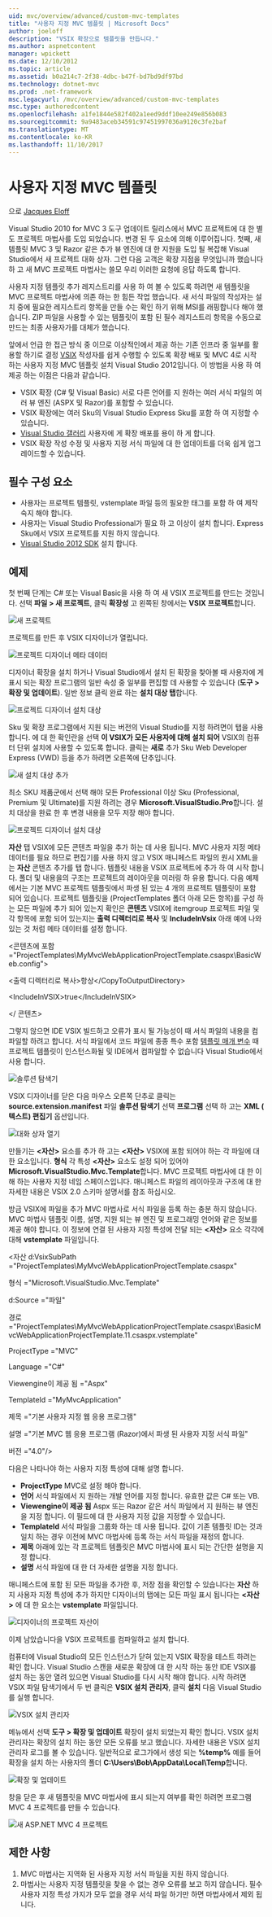 ```yaml
---
uid: mvc/overview/advanced/custom-mvc-templates
title: "사용자 지정 MVC 템플릿 | Microsoft Docs"
author: joeloff
description: "VSIX 확장으로 템플릿을 만듭니다."
ms.author: aspnetcontent
manager: wpickett
ms.date: 12/10/2012
ms.topic: article
ms.assetid: b0a214c7-2f38-4dbc-b47f-bd7bd9df97bd
ms.technology: dotnet-mvc
ms.prod: .net-framework
msc.legacyurl: /mvc/overview/advanced/custom-mvc-templates
msc.type: authoredcontent
ms.openlocfilehash: a1fe1844e582f402a1eed9ddf10ee249e856b083
ms.sourcegitcommit: 9a9483aceb34591c97451997036a9120c3fe2baf
ms.translationtype: MT
ms.contentlocale: ko-KR
ms.lasthandoff: 11/10/2017
---
```

<a name="custom-mvc-template"></a>사용자 지정 MVC 템플릿
====================
으로 [Jacques Eloff](https://github.com/joeloff)

Visual Studio 2010 for MVC 3 도구 업데이트 릴리스에서 MVC 프로젝트에 대 한 별도 프로젝트 마법사를 도입 되었습니다. 변경 된 두 요소에 의해 이루어집니다. 첫째, 새 템플릿 MVC 3 및 Razor 같은 추가 뷰 엔진에 대 한 지원을 도입 될 복잡해 Visual Studio에서 새 프로젝트 대화 상자. 그런 다음 고객은 확장 지점을 무엇입니까 했습니다 하 고 새 MVC 프로젝트 마법사는 쓸모 우리 이러한 요청에 응답 하도록 합니다.

사용자 지정 템플릿 추가 레지스트리를 사용 하 여 볼 수 있도록 하려면 새 템플릿을 MVC 프로젝트 마법사에 의존 하는 한 힘든 작업 했습니다. 새 서식 파일의 작성자는 설치 중에 필요한 레지스트리 항목을 만들 수는 확인 하기 위해 MSI를 래핑합니다 해야 했습니다. ZIP 파일을 사용할 수 있는 템플릿이 포함 된 필수 레지스트리 항목을 수동으로 만드는 최종 사용자가를 대체가 했습니다.

앞에서 언급 한 접근 방식 중 이므로 이상적인에서 제공 하는 기존 인프라 중 일부를 활용할 하기로 결정 [VSIX](https://msdn.microsoft.com/en-us/library/ff363239.aspx) 작성자를 쉽게 수행할 수 있도록 확장 배포 및 MVC 4로 시작 하는 사용자 지정 MVC 템플릿 설치 Visual Studio 2012입니다. 이 방법을 사용 하 여 제공 하는 이점은 다음과 같습니다.

- VSIX 확장 (C# 및 Visual Basic) 서로 다른 언어를 지 원하는 여러 서식 파일의 여러 뷰 엔진 (ASPX 및 Razor)를 포함할 수 있습니다.
- VSIX 확장에는 여러 Sku의 Visual Studio Express Sku를 포함 하 여 지정할 수 있습니다.
- [Visual Studio 갤러리](https://visualstudiogallery.msdn.microsoft.com/) 사용자에 게 확장 배포를 용이 하 게 합니다.
- VSIX 확장 작성 수정 및 사용자 지정 서식 파일에 대 한 업데이트를 더욱 쉽게 업그레이드할 수 있습니다.

## <a name="prerequisites"></a>필수 구성 요소

- 사용자는 프로젝트 템플릿, vstemplate 파일 등의 필요한 태그를 포함 하 여 제작 숙지 해야 합니다.
- 사용자는 Visual Studio Professional가 필요 하 고 이상이 설치 합니다. Express Sku에서 VSIX 프로젝트를 지원 하지 않습니다.
- [Visual Studio 2012 SDK](https://www.microsoft.com/download/details.aspx?id=30668) 설치 합니다.

## <a name="example"></a>예제

첫 번째 단계는 C# 또는 Visual Basic을 사용 하 여 새 VSIX 프로젝트를 만드는 것입니다. 선택 **파일 > 새 프로젝트**, 클릭 **확장성** 고 왼쪽된 창에서는 **VSIX 프로젝트**합니다.

![새 프로젝트](custom-mvc-templates/_static/image1.jpg)

프로젝트를 만든 후 VSIX 디자이너가 열립니다.

![프로젝트 디자이너 메타 데이터](custom-mvc-templates/_static/image2.jpg)

디자이너 확장을 설치 하거나 Visual Studio에서 설치 된 확장을 찾아볼 때 사용자에 게 표시 되는 확장 프로그램의 일반 속성 중 일부를 편집할 데 사용할 수 있습니다 (**도구 > 확장 및 업데이트**). 일반 정보 클릭 완료 하는 **설치 대상 탭**합니다.

![프로젝트 디자이너 설치 대상](custom-mvc-templates/_static/image3.jpg)

Sku 및 확장 프로그램에서 지원 되는 버전의 Visual Studio를 지정 하려면이 탭을 사용 합니다. 에 대 한 확인란을 선택 **이 VSIX가 모든 사용자에 대해 설치 되어** VSIX의 컴퓨터 단위 설치에 사용할 수 있도록 합니다. 클릭는 **새로** 추가 Sku Web Developer Express (VWD) 등을 추가 하려면 오른쪽에 단추입니다.

![새 설치 대상 추가](custom-mvc-templates/_static/image4.jpg)

최소 SKU 제품군에서 선택 해야 모든 Professional 이상 Sku (Professional, Premium 및 Ultimate)를 지원 하려는 경우 **Microsoft.VisualStudio.Pro**합니다. 설치 대상을 완료 한 후 변경 내용을 모두 저장 해야 합니다.

![프로젝트 디자이너 설치 대상](custom-mvc-templates/_static/image5.jpg)

**자산** 탭 VSIX에 모든 콘텐츠 파일을 추가 하는 데 사용 됩니다. MVC 사용자 지정 메타 데이터를 필요 하므로 편집기를 사용 하지 않고 VSIX 매니페스트 파일의 원시 XML을는 **자산** 콘텐츠 추가를 탭 합니다. 템플릿 내용을 VSIX 프로젝트에 추가 하 여 시작 합니다. 폴더 및 내용을의 구조는 프로젝트의 레이아웃을 미러링 하 유용 합니다. 다음 예제에서는 기본 MVC 프로젝트 템플릿에서 파생 된 있는 4 개의 프로젝트 템플릿이 포함 되어 있습니다. 프로젝트 템플릿을 (ProjectTemplates 폴더 아래 모든 항목)를 구성 하는 모든 파일에 추가 되어 있는지 확인은 **콘텐츠** VSIX에 itemgroup 프로젝트 파일 및 각 항목에 포함 되어 있는지는  **출력 디렉터리로 복사** 및 **IncludeInVsix** 아래 예에 나와 있는 것 처럼 메타 데이터를 설정 합니다.

&lt;콘텐츠에 포함 =&quot;ProjectTemplates\MyMvcWebApplicationProjectTemplate.csaspx\BasicWeb.config&quot;&gt;

&lt;출력 디렉터리로 복사&gt;항상&lt;/CopyToOutputDirectory&gt;

&lt;IncludeInVSIX&gt;true&lt;/IncludeInVSIX&gt;

&lt;/ 콘텐츠&gt;

그렇지 않으면 IDE VSIX 빌드하고 오류가 표시 될 가능성이 때 서식 파일의 내용을 컴파일할 하려고 합니다. 서식 파일에서 코드 파일에 종종 특수 포함 [템플릿 매개 변수](https://msdn.microsoft.com/en-us/library/eehb4faa(v=vs.110).aspx) 때 프로젝트 템플릿이 인스턴스화될 및 IDE에서 컴파일할 수 없습니다 Visual Studio에서 사용 합니다.

![솔루션 탐색기](custom-mvc-templates/_static/image6.jpg)

VSIX 디자이너를 닫은 다음 마우스 오른쪽 단추로 클릭는 **source.extension.manifest** 파일 **솔루션 탐색기** 선택 **프로그램** 선택 하 고는 **XML ( 텍스트) 편집기** 옵션입니다.

![대화 상자 열기](custom-mvc-templates/_static/image7.jpg)

만들기는  **&lt;자산&gt;**  요소를 추가 하 고는  **&lt;자산&gt;**  VSIX에 포함 되어야 하는 각 파일에 대 한 요소입니다. **형식** 각 특성  **&lt;자산&gt;**  요소도 설정 되어 있어야 **Microsoft.VisualStudio.Mvc.Template**합니다. MVC 프로젝트 마법사에 대 한 이해 하는 사용자 지정 네임 스페이스입니다. 매니페스트 파일의 레이아웃과 구조에 대 한 자세한 내용은 VSIX 2.0 스키마 설명서를 참조 하십시오.

방금 VSIX에 파일을 추가 MVC 마법사로 서식 파일을 등록 하는 충분 하지 않습니다. MVC 마법사 템플릿 이름, 설명, 지원 되는 뷰 엔진 및 프로그래밍 언어와 같은 정보를 제공 해야 합니다. 이 정보에 연결 된 사용자 지정 특성에 전달 되는  **&lt;자산&gt;**  요소 각각에 대해 **vstemplate** 파일입니다.

&lt;자산 d:VsixSubPath =&quot;ProjectTemplates\MyMvcWebApplicationProjectTemplate.csaspx&quot;

형식 =&quot;Microsoft.VisualStudio.Mvc.Template&quot;

d:Source =&quot;파일&quot;

경로 =&quot;ProjectTemplates\MyMvcWebApplicationProjectTemplate.csaspx\BasicMvcWebApplicationProjectTemplate.11.csaspx.vstemplate&quot;

ProjectType =&quot;MVC&quot;

Language =&quot;C#&quot;

Viewengine이 제공 됨 =&quot;Aspx&quot;

TemplateId =&quot;MyMvcApplication&quot;

제목 =&quot;기본 사용자 지정 웹 응용 프로그램&quot;

설명 =&quot;기본 MVC 웹 응용 프로그램 (Razor)에서 파생 된 사용자 지정 서식 파일&quot;

버전 =&quot;4.0&quot;/&gt;

다음은 나타나야 하는 사용자 지정 특성에 대해 설명 합니다.

- **ProjectType** MVC로 설정 해야 합니다.
- **언어** 서식 파일에서 지 원하는 개발 언어를 지정 합니다. 유효한 값은 C# 또는 VB.
- **Viewengine이 제공 됨** Aspx 또는 Razor 같은 서식 파일에서 지 원하는 뷰 엔진을 지정 합니다. 이 필드에 대 한 사용자 지정 값을 지정할 수 있습니다.
- **TemplateId** 서식 파일을 그룹화 하는 데 사용 됩니다. 값이 기존 템플릿 ID는 것과 일치 하는 경우 이전에 MVC 마법사에 등록 하는 서식 파일을 재정의 합니다.
- **제목** 아래에 있는 각 프로젝트 템플릿은 MVC 마법사에 표시 되는 간단한 설명을 지정 합니다.
- **설명** 서식 파일에 대 한 더 자세한 설명을 지정 합니다.

매니페스트에 포함 된 모든 파일을 추가한 후, 저장 점을 확인할 수 있습니다는 **자산** 하지 사용자 지정 특성에 추가 하지만 디자이너의 탭에는 모든 파일 표시 됩니다는  **&lt;자산&gt;**  에 대 한 요소는 **vstemplate** 파일입니다.

![디자이너의 프로젝트 자산이](custom-mvc-templates/_static/image8.jpg)

이제 남았습니다을 VSIX 프로젝트를 컴파일하고 설치 합니다.

컴퓨터에 Visual Studio의 모든 인스턴스가 닫혀 있는지 VSIX 확장을 테스트 하려는 확인 합니다. Visual Studio 스캔을 새로운 확장에 대 한 시작 하는 동안 IDE VSIX를 설치 하는 동안 열려 있으면 Visual Studio를 다시 시작 해야 합니다. 시작 하려면 VSIX 파일 탐색기에서 두 번 클릭은 **VSIX 설치 관리자**, 클릭 **설치** 다음 Visual Studio를 실행 합니다.

![VSIX 설치 관리자](custom-mvc-templates/_static/image9.jpg)

메뉴에서 선택 **도구 > 확장 및 업데이트** 확장이 설치 되었는지 확인 합니다. VSIX 설치 관리자는 확장의 설치 하는 동안 모든 오류를 보고 했습니다. 자세한 내용은 VSIX 설치 관리자 로그를 볼 수 있습니다. 일반적으로 로그가에서 생성 되는 **%temp%** 예를 들어 확장을 설치 하는 사용자의 폴더 **C:\Users\Bob\AppData\Local\Temp**합니다.

![확장 및 업데이트](custom-mvc-templates/_static/image10.jpg)

창을 닫은 후 새 템플릿을 MVC 마법사에 표시 되는지 여부를 확인 하려면 프로그램 MVC 4 프로젝트를 만들 수 있습니다.

![새 ASP.NET MVC 4 프로젝트](custom-mvc-templates/_static/image11.jpg)

## <a name="limitations"></a>제한 사항

1. MVC 마법사는 지역화 된 사용자 지정 서식 파일을 지원 하지 않습니다.
2. 마법사는 사용자 지정 템플릿을 찾을 수 없는 경우 오류를 보고 하지 않습니다. 필수 사용자 지정 특성 가지가 모두 없을 경우 서식 파일 하기만 하면 마법사에서 제외 됩니다.
